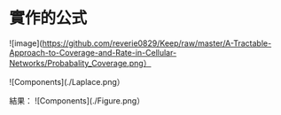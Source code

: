 # 實作的公式
![image](https://github.com/reverie0829/Keep/raw/master/A-Tractable-Approach-to-Coverage-and-Rate-in-Cellular-Networks/Probabality_Coverage.png）

![Components](./Laplace.png）

結果：
![Components](./Figure.png）